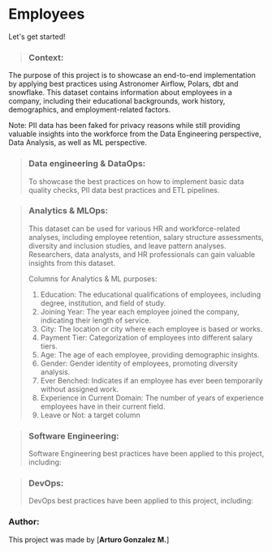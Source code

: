 # Employees #

Let's get started!

> ### Context:
The purpose of this project is to showcase an end-to-end implementation by applying best practices using Astronomer Airflow, Polars, dbt and snowflake.
This dataset contains information about employees in a company, including their educational backgrounds, work history, demographics, and employment-related factors. 

Note: PII data has been faked for privacy reasons while still providing valuable insights into the workforce from the Data Engineering perspective, Data Analysis, as well as ML perspective.



> ### Data engineering & DataOps:
> To showcase the best practices on how to implement basic data quality checks, PII data best practices and ETL pipelines.

> ### Analytics & MLOps:
> This dataset can be used for various HR and workforce-related analyses, including employee retention, salary structure assessments, diversity and inclusion studies, and leave pattern analyses. Researchers, data analysts, and HR professionals can gain valuable insights from this dataset.
> 
> Columns for Analytics & ML purposes:
> 1. Education: The educational qualifications of employees, including degree, institution, and field of study.
> 2. Joining Year: The year each employee joined the company, indicating their length of service.
> 3. City: The location or city where each employee is based or works.
> 4. Payment Tier: Categorization of employees into different salary tiers.
> 5. Age: The age of each employee, providing demographic insights.
> 6. Gender: Gender identity of employees, promoting diversity analysis.
> 7. Ever Benched: Indicates if an employee has ever been temporarily without assigned work.
> 8. Experience in Current Domain: The number of years of experience employees have in their current field.
> 9. Leave or Not: a target column

> ### Software Engineering:
> Software Engineering best practices have been applied to this project, including:

> ### DevOps: 
> DevOps best practices have been applied to this project, including:

### Author: ###
This project was made by [**Arturo Gonzalez M.**]